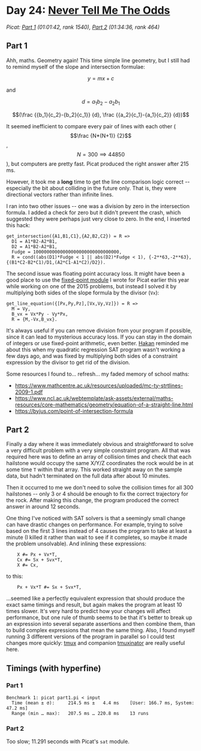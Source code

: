# Day 24: [Never Tell Me The Odds](https://adventofcode.com/2023/day/24)
*Picat: [Part 1](https://github.com/DestyNova/advent_of_code_2023/blob/main/24/part1.pi) (01:01:42, rank 1540), [Part 2](https://github.com/DestyNova/advent_of_code_2023/blob/main/24/part2.pi) (01:34:36, rank 464)*

## Part 1

Ahh, maths. Geometry again! This time simple line geometry, but I still had to remind myself of the slope and intersection formulae:

$$y = mx + c$$

and

$$d = {a_1}{b_2}-{a_2}{b_1}$$

$$(\frac {{b_1}{c_2}-{b_2}{c_1}} {d}, \frac {{a_2}{c_1}-{a_1}{c_2}} {d})$$

It seemed inefficient to compare every pair of lines with each other ($$\frac {N*(N+1)} {2}$$, $$N=300 \implies 44850$$), but computers are pretty fast. Picat produced the right answer after 215 ms.

However, it took me a **long** time to get the line comparison logic correct -- especially the bit about colliding in the future only. That is, they were directional vectors rather than infinite lines.

I ran into two other issues -- one was a division by zero in the intersection formula. I added a check for zero but it didn't prevent the crash, which suggested they were perhaps just very close to zero. In the end, I inserted this hack:

```picat
get_intersection({A1,B1,C1},{A2,B2,C2}) = R =>
  D1 = A1*B2-A2*B1,
  D2 = A1*B2-A2*B1,
  Fudge = 10000000000000000000000000000000,
  R = cond((abs(D1)*Fudge < 1 || abs(D2)*Fudge < 1), {-2**63,-2**63}, {(B1*C2-B2*C1)/D1,(A2*C1-A1*C2)/D2}).
```

The second issue was floating point accuracy loss. It might have been a good place to use the [fixed-point module](https://github.com/DestyNova/picat_fixedpoint) I wrote for Picat earlier this year while working on one of the 2015 problems, but instead I solved it by multiplying both sides of the slope formula by the divisor (`Vx`):

```picat
get_line_equation({[Px,Py,Pz],[Vx,Vy,Vz]}) = R =>
  M = Vy,
  B_vx = Vx*Py - Vy*Px,
  R = {M,-Vx,B_vx}.
```

It's always useful if you can remove division from your program if possible, since it can lead to mysterious accuracy loss. If you can stay in the domain of integers or use fixed-point arithmetic, even better. [Hakan](http://hakank.org) reminded me about this when my quadratic regression SAT program wasn't working a few days ago, and was fixed by multiplying both sides of a constraint expression by the divisor to get rid of the division.

Some resources I found to... refresh... my faded memory of school maths:

* https://www.mathcentre.ac.uk/resources/uploaded/mc-ty-strtlines-2009-1.pdf
* https://www.ncl.ac.uk/webtemplate/ask-assets/external/maths-resources/core-mathematics/geometry/equation-of-a-straight-line.html
* https://byjus.com/point-of-intersection-formula

## Part 2

Finally a day where it was immediately obvious and straightforward to solve a very difficult problem with a very simple constraint program. All that was required here was to define an array of collision times and check that each hailstone would occupy the same X/Y/Z coordinates the rock would be in at some time `T` within that array. This worked straight away on the sample data, but hadn't terminated on the full data after about 10 minutes.

Then it occurred to me we don't need to solve the collision times for all 300 hailstones -- only 3 or 4 should be enough to fix the correct trajectory for the rock. After making this change, the program produced the correct answer in around 12 seconds.

One thing I've noticed with SAT solvers is that a seemingly small change can have drastic changes on performance. For example, trying to solve based on the first 3 lines instead of 4 causes the program to take at least a minute (I killed it rather than wait to see if it completes, so maybe it made the problem unsolvable). And inlining these expressions:

```picat
    X #= Px + Vx*T,
    Cx #= Sx + Svx*T,
    X #= Cx,
```

to this:

```picat
    Px + Vx*T #= Sx + Svx*T,
```

...seemed like a perfectly equivalent expression that should produce the exact same timings and result, but again makes the program at least 10 times slower. It's very hard to predict how your changes will affect performance, but one rule of thumb seems to be that it's better to break up an expression into several separate assertions and then combine them, than to build complex expressions that mean the same thing.
Also, I found myself running 3 different versions of the program in parallel so I could test changes more quickly: [tmux](https://github.com/tmux/tmux/wiki) and companion [tmuxinator](https://github.com/tmuxinator/tmuxinator) are really useful here.

## Timings (with hyperfine)

### Part 1

```
Benchmark 1: picat part1.pi < input
  Time (mean ± σ):     214.5 ms ±   4.4 ms    [User: 166.7 ms, System: 47.2 ms]
  Range (min … max):   207.5 ms … 220.8 ms    13 runs
```

### Part 2

Too slow; 11.291 seconds with Picat's `sat` module.
